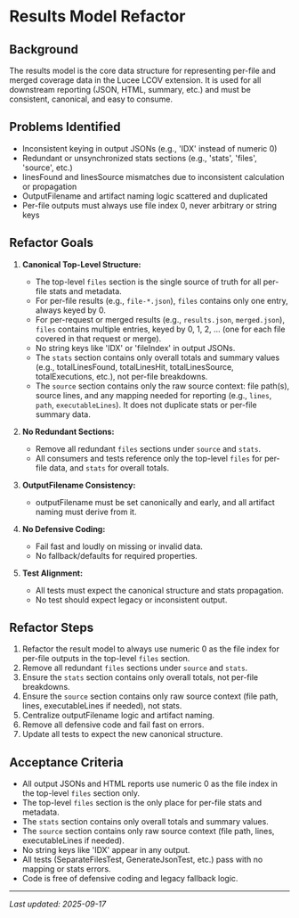 # Results Model Refactor

## Background

The results model is the core data structure for representing per-file and merged coverage data in the Lucee LCOV extension. It is used for all downstream reporting (JSON, HTML, summary, etc.) and must be consistent, canonical, and easy to consume.

## Problems Identified

- Inconsistent keying in output JSONs (e.g., 'IDX' instead of numeric 0)
- Redundant or unsynchronized stats sections (e.g., 'stats', 'files', 'source', etc.)
- linesFound and linesSource mismatches due to inconsistent calculation or propagation
- OutputFilename and artifact naming logic scattered and duplicated
- Per-file outputs must always use file index 0, never arbitrary or string keys


## Refactor Goals


1. **Canonical Top-Level Structure:**
   - The top-level `files` section is the single source of truth for all per-file stats and metadata.
   - For per-file results (e.g., `file-*.json`), `files` contains only one entry, always keyed by 0.
   - For per-request or merged results (e.g., `results.json`, `merged.json`), `files` contains multiple entries, keyed by 0, 1, 2, ... (one for each file covered in that request or merge).
   - No string keys like 'IDX' or 'fileIndex' in output JSONs.
   - The `stats` section contains only overall totals and summary values (e.g., totalLinesFound, totalLinesHit, totalLinesSource, totalExecutions, etc.), not per-file breakdowns.
   - The `source` section contains only the raw source context: file path(s), source lines, and any mapping needed for reporting (e.g., `lines`, `path`, `executableLines`). It does not duplicate stats or per-file summary data.

2. **No Redundant Sections:**
   - Remove all redundant `files` sections under `source` and `stats`.
   - All consumers and tests reference only the top-level `files` for per-file data, and `stats` for overall totals.

3. **OutputFilename Consistency:**
   - outputFilename must be set canonically and early, and all artifact naming must derive from it.

4. **No Defensive Coding:**
   - Fail fast and loudly on missing or invalid data.
   - No fallback/defaults for required properties.

5. **Test Alignment:**
   - All tests must expect the canonical structure and stats propagation.
   - No test should expect legacy or inconsistent output.


## Refactor Steps

1. Refactor the result model to always use numeric 0 as the file index for per-file outputs in the top-level `files` section.
2. Remove all redundant `files` sections under `source` and `stats`.
3. Ensure the `stats` section contains only overall totals, not per-file breakdowns.
4. Ensure the `source` section contains only raw source context (file path, lines, executableLines if needed), not stats.
5. Centralize outputFilename logic and artifact naming.
6. Remove all defensive code and fail fast on errors.
7. Update all tests to expect the new canonical structure.


## Acceptance Criteria

- All output JSONs and HTML reports use numeric 0 as the file index in the top-level `files` section only.
- The top-level `files` section is the only place for per-file stats and metadata.
- The `stats` section contains only overall totals and summary values.
- The `source` section contains only raw source context (file path, lines, executableLines if needed).
- No string keys like 'IDX' appear in any output.
- All tests (SeparateFilesTest, GenerateJsonTest, etc.) pass with no mapping or stats errors.
- Code is free of defensive coding and legacy fallback logic.

---

*Last updated: 2025-09-17*
